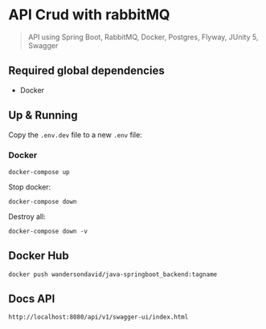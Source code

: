 # API Crud with rabbitMQ

>  API using Spring Boot, RabbitMQ, Docker, Postgres, Flyway, JUnity 5, Swagger

## Required global dependencies
- Docker

## Up & Running

Copy the `.env.dev` file to a new `.env` file:

### Docker
```
docker-compose up
```
Stop docker:

```
docker-compose down
```
Destroy all:

```
docker-compose down -v
```
## Docker Hub
```
docker push wandersondavid/java-springboot_backend:tagname
```

## Docs API
```
http://localhost:8080/api/v1/swagger-ui/index.html
```